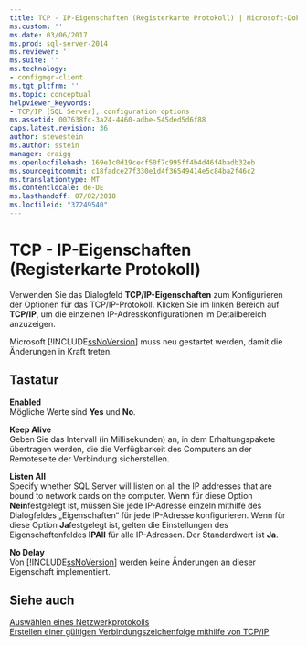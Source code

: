 ```yaml
---
title: TCP - IP-Eigenschaften (Registerkarte Protokoll) | Microsoft-Dokumentation
ms.custom: ''
ms.date: 03/06/2017
ms.prod: sql-server-2014
ms.reviewer: ''
ms.suite: ''
ms.technology:
- configmgr-client
ms.tgt_pltfrm: ''
ms.topic: conceptual
helpviewer_keywords:
- TCP/IP [SQL Server], configuration options
ms.assetid: 007638fc-3a24-4460-adbe-545ded5d6f88
caps.latest.revision: 36
author: stevestein
ms.author: sstein
manager: craigg
ms.openlocfilehash: 169e1c0d19cecf50f7c995ff4b4d46f4badb32eb
ms.sourcegitcommit: c18fadce27f330e1d4f36549414e5c84ba2f46c2
ms.translationtype: MT
ms.contentlocale: de-DE
ms.lasthandoff: 07/02/2018
ms.locfileid: "37249540"
---
```

# <a name="tcp---ip-properties-protocols-tab"></a>TCP - IP-Eigenschaften (Registerkarte Protokoll)
  Verwenden Sie das Dialogfeld **TCP/IP-Eigenschaften** zum Konfigurieren der Optionen für das TCP/IP-Protokoll. Klicken Sie im linken Bereich auf **TCP/IP**, um die einzelnen IP-Adresskonfigurationen im Detailbereich anzuzeigen.  
  
 Microsoft [!INCLUDE[ssNoVersion](../../includes/ssnoversion-md.md)] muss neu gestartet werden, damit die Änderungen in Kraft treten.  
  
## <a name="options"></a>Tastatur  
 **Enabled**  
 Mögliche Werte sind **Yes** und **No**.  
  
 **Keep Alive**  
 Geben Sie das Intervall (in Millisekunden) an, in dem Erhaltungspakete übertragen werden, die die Verfügbarkeit des Computers an der Remoteseite der Verbindung sicherstellen.  
  
 **Listen All**  
 Specify whether SQL Server will listen on all the IP addresses that are bound to network cards on the computer. Wenn für diese Option **Nein**festgelegt ist, müssen Sie jede IP-Adresse einzeln mithilfe des Dialogfeldes „Eigenschaften“ für jede IP-Adresse konfigurieren. Wenn für diese Option **Ja**festgelegt ist, gelten die Einstellungen des Eigenschaftenfeldes **IPAll** für alle IP-Adressen. Der Standardwert ist **Ja**.  
  
 **No Delay**  
 Von [!INCLUDE[ssNoVersion](../../includes/ssnoversion-md.md)] werden keine Änderungen an dieser Eigenschaft implementiert.  
  
## <a name="see-also"></a>Siehe auch  
 [Auswählen eines Netzwerkprotokolls](../../../2014/tools/configuration-manager/choosing-a-network-protocol.md)   
 [Erstellen einer gültigen Verbindungszeichenfolge mithilfe von TCP/IP](../../../2014/tools/configuration-manager/creating-a-valid-connection-string-using-tcp-ip.md)  
  
  
